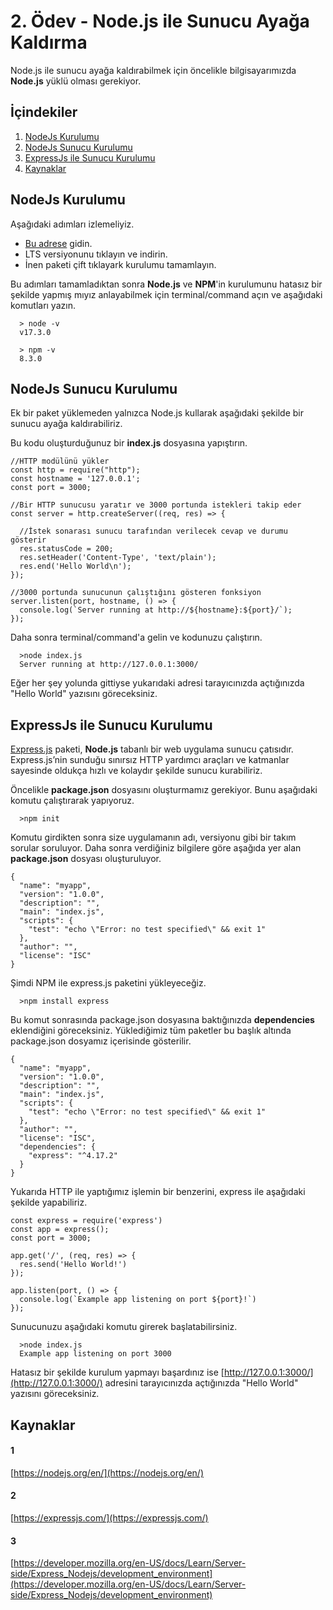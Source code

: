 # 2. Ödev - Node.js ile Sunucu Ayağa Kaldırma

Node.js ile sunucu ayağa kaldırabilmek için öncelikle bilgisayarımızda **Node.js** yüklü olması gerekiyor.

## İçindekiler
1. [NodeJs Kurulumu](#nodejs-kurulumu)
2. [NodeJs Sunucu Kurulumu](#nodejs-sunucu-kurulumu)
3. [ExpressJs ile Sunucu Kurulumu](#expressjs-ile-sunucu-kurulumu)
4. [Kaynaklar](#kaynaklar)

## NodeJs Kurulumu

Aşağıdaki adımları izlemeliyiz.

-  [Bu adrese](https://nodejs.org/en/) gidin.
-  LTS versiyonunu tıklayın ve indirin.
-  İnen paketi çift tıklayark kurulumu tamamlayın.

Bu adımları tamamladıktan sonra **Node.js** ve **NPM**'in kurulumunu hatasız bir şekilde yapmış mıyız anlayabilmek için terminal/command açın ve aşağıdaki komutları yazın.

```
  > node -v
  v17.3.0
```
```
  > npm -v
  8.3.0
```
## NodeJs Sunucu Kurulumu

Ek bir paket yüklemeden yalnızca Node.js kullarak aşağıdaki şekilde bir sunucu ayağa kaldırabiliriz.

Bu kodu oluşturduğunuz bir **index.js** dosyasına yapıştırın.

```
//HTTP modülünü yükler
const http = require("http");
const hostname = '127.0.0.1';
const port = 3000;

//Bir HTTP sunucusu yaratır ve 3000 portunda istekleri takip eder
const server = http.createServer((req, res) => {

  //İstek sonarası sunucu tarafından verilecek cevap ve durumu gösterir
  res.statusCode = 200;
  res.setHeader('Content-Type', 'text/plain');
  res.end('Hello World\n');
});

//3000 portunda sunucunun çalıştığını gösteren fonksiyon
server.listen(port, hostname, () => {
  console.log(`Server running at http://${hostname}:${port}/`);
});
```

Daha sonra terminal/command'a gelin ve kodunuzu çalıştırın.

```
  >node index.js
  Server running at http://127.0.0.1:3000/
```
Eğer her şey yolunda gittiyse yukarıdaki adresi tarayıcınızda açtığınızda "Hello World" yazısını göreceksiniz.

## ExpressJs ile Sunucu Kurulumu

[Express.js](https://expressjs.com/) paketi, **Node.js** tabanlı bir web uygulama sunucu çatısıdır. Express.js’nin sunduğu sınırsız HTTP yardımcı araçları ve katmanlar sayesinde oldukça hızlı ve kolaydır şekilde sunucu kurabiliriz.

Öncelikle **package.json** dosyasını oluşturmamız gerekiyor. Bunu aşağıdaki komutu çalıştırarak yapıyoruz. 

```
  >npm init
```

Komutu girdikten sonra size uygulamanın adı, versiyonu gibi bir takım sorular soruluyor. Daha sonra verdiğiniz bilgilere göre aşağıda yer alan **package.json** dosyası oluşturuluyor.

```
{
  "name": "myapp",
  "version": "1.0.0",
  "description": "",
  "main": "index.js",
  "scripts": {
    "test": "echo \"Error: no test specified\" && exit 1"
  },
  "author": "",
  "license": "ISC"
}
```

Şimdi NPM ile express.js paketini yükleyeceğiz.

```
  >npm install express
```

Bu komut sonrasında package.json dosyasına baktığınızda **dependencies** eklendiğini göreceksiniz. Yüklediğimiz tüm paketler bu başlık altında package.json dosyamız içerisinde gösterilir.

```
{
  "name": "myapp",
  "version": "1.0.0",
  "description": "",
  "main": "index.js",
  "scripts": {
    "test": "echo \"Error: no test specified\" && exit 1"
  },
  "author": "",
  "license": "ISC",
  "dependencies": {
    "express": "^4.17.2"
  }
}
```

Yukarıda HTTP ile yaptığımız işlemin bir benzerini, express ile aşağıdaki şekilde yapabiliriz.

```
const express = require('express')
const app = express();
const port = 3000;

app.get('/', (req, res) => {
  res.send('Hello World!')
});

app.listen(port, () => {
  console.log(`Example app listening on port ${port}!`)
});
```

Sunucunuzu aşağıdaki komutu girerek başlatabilirsiniz.

```
  >node index.js
  Example app listening on port 3000
```

Hatasız bir şekilde kurulum yapmayı başardınız ise [http://127.0.0.1:3000/](http://127.0.0.1:3000/) adresini tarayıcınızda açtığınızda "Hello World" yazısını göreceksiniz.

## Kaynaklar

#### 1

[https://nodejs.org/en/](https://nodejs.org/en/)

#### 2

[https://expressjs.com/](https://expressjs.com/)

#### 3

[https://developer.mozilla.org/en-US/docs/Learn/Server-side/Express_Nodejs/development_environment](https://developer.mozilla.org/en-US/docs/Learn/Server-side/Express_Nodejs/development_environment)